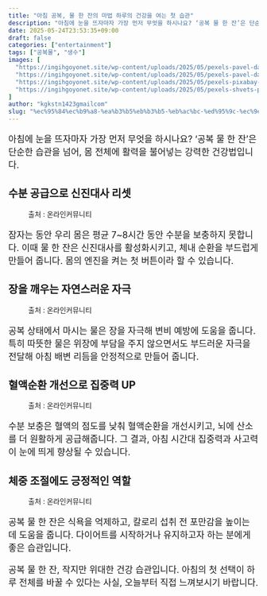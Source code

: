 ```yaml
---
title: "아침 공복, 물 한 잔의 마법 하루의 건강을 여는 첫 습관"
description: "아침에 눈을 뜨자마자 가장 먼저 무엇을 하시나요? ‘공복 물 한 잔’은 단순한 습관을 넘어, 몸 전체에 활력을 불어넣는 강력한 건강법입니다."
date: 2025-05-24T23:53:35+09:00
draft: false
categories: ["entertainment"]
tags: ["공복물", "생수"]
images: [
  "https://ingihgoyonet.site/wp-content/uploads/2025/05/pexels-pavel-danilyuk-8985943-1024x684.jpg"
  "https://ingihgoyonet.site/wp-content/uploads/2025/05/pexels-pavel-danilyuk-8761309-1024x684.jpg"
  "https://ingihgoyonet.site/wp-content/uploads/2025/05/pexels-pixabay-416528-1024x731.jpg"
  "https://ingihgoyonet.site/wp-content/uploads/2025/05/pexels-shvets-production-6975463-684x1024.jpg"
]
author: "kgkstn1423gmailcom"
slug: "%ec%95%84%ec%b9%a8-%ea%b3%b5%eb%b3%b5-%eb%ac%bc-%ed%95%9c-%ec%9e%94%ec%9d%98-%eb%a7%88%eb%b2%95-%ed%95%98%eb%a3%a8%ec%9d%98-%ea%b1%b4%ea%b0%95%ec%9d%84-%ec%97%ac%eb%8a%94-%ec%b2%ab-%ec%8a%b5%ea%b4%80"
---
```


<p style="font-size:18px">아침에 눈을 뜨자마자 가장 먼저 무엇을 하시나요? ‘공복 물 한 잔’은 단순한 습관을 넘어, 몸 전체에 활력을 불어넣는 강력한 건강법입니다.</p> <h2 >수분 공급으로 신진대사 리셋</h2> <figure ><img src="https://ingihgoyonet.site/wp-content/uploads/2025/05/pexels-pavel-danilyuk-8985943-1024x684.jpg" alt="" style="aspect-ratio:16/9;object-fit:cover"/><figcaption >출처 : 온라인커뮤니티</figcaption></figure> <p style="font-size:18px">잠자는 동안 우리 몸은 평균 7~8시간 동안 수분을 보충하지 못합니다. 이때 물 한 잔은 신진대사를 활성화시키고, 체내 순환을 부드럽게 만들어 줍니다. 몸의 엔진을 켜는 첫 버튼이라 할 수 있습니다.</p> <h2 >장을 깨우는 자연스러운 자극</h2> <figure ><img src="https://ingihgoyonet.site/wp-content/uploads/2025/05/pexels-pavel-danilyuk-8761309-1024x684.jpg" alt="" style="aspect-ratio:16/9;object-fit:cover"/><figcaption >출처 : 온라인커뮤니티</figcaption></figure> <p style="font-size:18px">공복 상태에서 마시는 물은 장을 자극해 변비 예방에 도움을 줍니다. 특히 따뜻한 물은 위장에 부담을 주지 않으면서도 부드러운 자극을 전달해 아침 배변 리듬을 안정적으로 만들어 줍니다.</p> <h2 >혈액순환 개선으로 집중력 UP</h2> <figure ><img src="https://ingihgoyonet.site/wp-content/uploads/2025/05/pexels-pixabay-416528-1024x731.jpg" alt="" /><figcaption >출처 : 온라인커뮤니티</figcaption></figure> <p style="font-size:18px">수분 보충은 혈액의 점도를 낮춰 혈액순환을 개선시키고, 뇌에 산소를 더 원활하게 공급해줍니다. 그 결과, 아침 시간대 집중력과 사고력이 눈에 띄게 향상될 수 있습니다.</p> <h2 >체중 조절에도 긍정적인 역할</h2> <figure ><img src="https://ingihgoyonet.site/wp-content/uploads/2025/05/pexels-shvets-production-6975463-684x1024.jpg" alt="" style="aspect-ratio:16/9;object-fit:cover"/><figcaption >출처 : 온라인커뮤니티</figcaption></figure> <p style="font-size:18px">공복 물 한 잔은 식욕을 억제하고, 칼로리 섭취 전 포만감을 높이는 데 도움을 줍니다. 다이어트를 시작하거나 유지하고자 하는 분에게 좋은 습관입니다.</p> <p style="font-size:18px">공복 물 한 잔, 작지만 위대한 건강 습관입니다. 아침의 첫 선택이 하루 전체를 바꿀 수 있다는 사실, 오늘부터 직접 느껴보시기 바랍니다.</p>